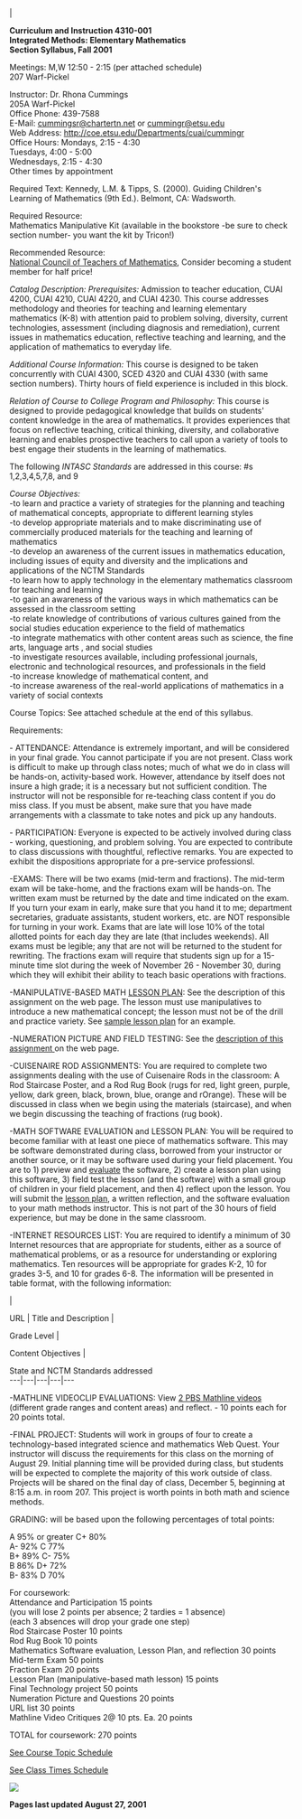   |

  **Curriculum and Instruction 4310-001  
Integrated Methods: Elementary Mathematics  
Section Syllabus, Fall 2001**



Meetings: M,W 12:50 - 2:15 (per attached schedule)  
207 Warf-Pickel

Instructor: Dr. Rhona Cummings  
205A Warf-Pickel  
Office Phone: 439-7588  
E-Mail: [cummingsr@chartertn.net](mailto:cummingsr@chartertn.net) or
[cummingr@etsu.edu](mailto:cummingr@etsu.edu)  
Web Address: <http://coe.etsu.edu/Departments/cuai/cummingr>  
Office Hours: Mondays, 2:15 - 4:30  
Tuesdays, 4:00 - 5:00  
Wednesdays, 2:15 - 4:30  
Other times by appointment

Required Text: Kennedy, L.M. & Tipps, S. (2000). Guiding Children's Learning
of Mathematics (9th Ed.). Belmont, CA: Wadsworth.

Required Resource:  
Mathematics Manipulative Kit (available in the bookstore -be sure to check
section number- you want the kit by Tricon!)

Recommended Resource:  
[National Council of Teachers of Mathematics](www.nctm.org), Consider becoming
a student member for half price!

_Catalog Description: Prerequisites:_ Admission to teacher education, CUAI
4200, CUAI 4210, CUAI 4220, and CUAI 4230. This course addresses methodology
and theories for teaching and learning elementary mathematics (K-8) with
attention paid to problem solving, diversity, current technologies, assessment
(including diagnosis and remediation), current issues in mathematics
education, reflective teaching and learning, and the application of
mathematics to everyday life.

_Additional Course Information:_ This course is designed to be taken
concurrently with CUAI 4300, SCED 4320 and CUAI 4330 (with same section
numbers). Thirty hours of field experience is included in this block.

_Relation of Course to College Program and Philosophy:_ This course is
designed to provide pedagogical knowledge that builds on students' content
knowledge in the area of mathematics. It provides experiences that focus on
reflective teaching, critical thinking, diversity, and collaborative learning
and enables prospective teachers to call upon a variety of tools to best
engage their students in the learning of mathematics.

The following _INTASC Standards_ are addressed in this course: #s
1,2,3,4,5,7,8, and 9

_Course Objectives:_  
-to learn and practice a variety of strategies for the planning and teaching of mathematical concepts, appropriate to different learning styles   
-to develop appropriate materials and to make discriminating use of commercially produced materials for the teaching and learning of mathematics  
-to develop an awareness of the current issues in mathematics education, including issues of equity and diversity and the implications and applications of the NCTM Standards   
-to learn how to apply technology in the elementary mathematics classroom for teaching and learning  
-to gain an awareness of the various ways in which mathematics can be assessed in the classroom setting  
-to relate knowledge of contributions of various cultures gained from the social studies education experience to the field of mathematics  
-to integrate mathematics with other content areas such as science, the fine arts, language arts , and social studies  
-to investigate resources available, including professional journals, electronic and technological resources, and professionals in the field   
-to increase knowledge of mathematical content, and  
-to increase awareness of the real-world applications of mathematics in a variety of social contexts

Course Topics: See attached schedule at the end of this syllabus.  
  
Requirements:

\- ATTENDANCE: Attendance is extremely important, and will be considered in
your final grade. You cannot participate if you are not present. Class work is
difficult to make up through class notes; much of what we do in class will be
hands-on, activity-based work. However, attendance by itself does not insure a
high grade; it is a necessary but not sufficient condition. The instructor
will not be responsible for re-teaching class content if you do miss class. If
you must be absent, make sure that you have made arrangements with a classmate
to take notes and pick up any handouts.

\- PARTICIPATION: Everyone is expected to be actively involved during class -
working, questioning, and problem solving. You are expected to contribute to
class discussions with thoughtful, reflective remarks. You are expected to
exhibit the dispositions appropriate for a pre-service professionsl.

-EXAMS: There will be two exams (mid-term and fractions). The mid-term exam will be take-home, and the fractions exam will be hands-on. The written exam must be returned by the date and time indicated on the exam. If you turn your exam in early, make sure that you hand it to me; department secretaries, graduate assistants, student workers, etc. are NOT responsible for turning in your work. Exams that are late will lose 10% of the total allotted points for each day they are late (that includes weekends). All exams must be legible; any that are not will be returned to the student for rewriting. The fractions exam will require that students sign up for a 15-minute time slot during the week of November 26 - November 30, during which they will exhibit their ability to teach basic operations with fractions.

-MANIPULATIVE-BASED MATH [LESSON PLAN](Lesson%20plan%20eval%20fall%200101.PDF): See the description of this assignment on the web page. The lesson must use manipulatives to introduce a new mathematical concept; the lesson must not be of the drill and practice variety. See [sample lesson plan](SAMP_LESS_PLAN.PDF) for an example.

-NUMERATION PICTURE AND FIELD TESTING: See the [description of this assignment ](numpic_cri_spr01.PDF)on the web page.

-CUISENAIRE ROD ASSIGNMENTS: You are required to complete two assignments dealing with the use of Cuisenaire Rods in the classroom: A Rod Staircase Poster, and a Rod Rug Book (rugs for red, light green, purple, yellow, dark green, black, brown, blue, orange and rOrange). These will be discussed in class when we begin using the materials (staircase), and when we begin discussing the teaching of fractions (rug book).

-MATH SOFTWARE EVALUATION and LESSON PLAN: You will be required to become familiar with at least one piece of mathematics software. This may be software demonstrated during class, borrowed from your instructor or another source, or it may be software used during your field placement. You are to 1) preview and [evaluate](softeval%20form.PDF) the software, 2) create a lesson plan using this software, 3) field test the lesson (and the software) with a small group of children in your field placement, and then 4) reflect upon the lesson. You will submit the [lesson plan](Lesson%20plan%20eval%20fall%200101.PDF), a written reflection, and the software evaluation to your math methods instructor. This is not part of the 30 hours of field experience, but may be done in the same classroom.

-INTERNET RESOURCES LIST: You are required to identify a minimum of 30 Internet resources that are appropriate for students, either as a source of mathematical problems, or as a resource for understanding or exploring mathematics. Ten resources will be appropriate for grades K-2, 10 for grades 3-5, and 10 for grades 6-8. The information will be presented in table format, with the following information:

|

 URL |  Title and Description |

 Grade Level |

 Content Objectives |

 State and NCTM Standards addressed  
---|---|---|---|---  
  
-MATHLINE VIDEOCLIP EVALUATIONS: View [2 PBS Mathline videos](http://www.pbs.org/teachersource/math.htm) (different grade ranges and content areas) and reflect. \- 10 points each for 20 points total.

-FINAL PROJECT: Students will work in groups of four to create a technology-based integrated science and mathematics Web Quest. Your instructor will discuss the requirements for this class on the morning of August 29. Initial planning time will be provided during class, but students will be expected to complete the majority of this work outside of class. Projects will be shared on the final day of class, December 5, beginning at 8:15 a.m. in room 207. This project is worth points in both math and science methods.

GRADING: will be based upon the following percentages of total points:

A 95% or greater C+ 80%  
A- 92% C 77%  
B+ 89% C- 75%  
B 86% D+ 72%  
B- 83% D 70%

  
For coursework:  
Attendance and Participation 15 points  
(you will lose 2 points per absence; 2 tardies = 1 absence)  
(each 3 absences will drop your grade one step)  
Rod Staircase Poster 10 points  
Rod Rug Book 10 points  
Mathematics Software evaluation, Lesson Plan, and reflection 30 points  
Mid-term Exam 50 points  
Fraction Exam 20 points  
Lesson Plan (manipulative-based math lesson) 15 points  
Final Technology project 50 points  
Numeration Picture and Questions 20 points  
URL list 30 points  
Mathline Video Critiques 2@ 10 pts. Ea. 20 points

TOTAL for coursework: 270 points

[](course%20sched.PDF)[See Course Topic Schedule](course%20sched.PDF)

[See Class Times Schedule](smeetingched%20f01.PDF)  
  
[![](../Pagemill%20Resources/set2homebutton.jpg)](../indexfall01.html)

**Pages last updated August 27, 2001**

